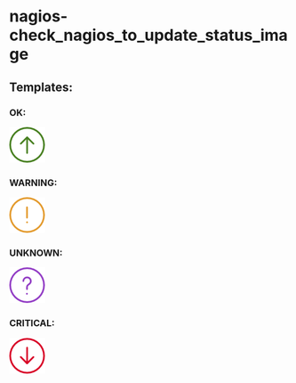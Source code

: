 # nagios-check_nagios_to_update_status_image

## Templates:

### OK: 
![Template: OK](images-templates/ok-up.png "Template: OK")
### WARNING: 
![Template: WARNING](images-templates/warning-exclamation.png "Template: WARNING")
### UNKNOWN: 
![Template: UNKNOWN](images-templates/unknown-question.png "Template: UNKNOWN")
### CRITICAL: 
![Template: CRITICAL](images-templates/critical-down.png "Template: CRITICAL")

